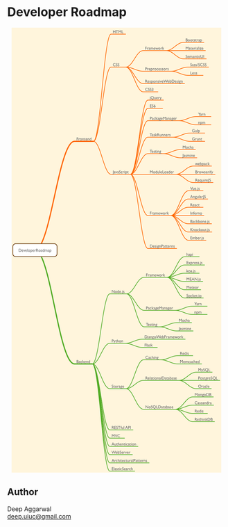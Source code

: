 Developer Roadmap
=================

<p align="center">
    <img src="resources/roadmapgraph.png">
</p>

Author
------
Deep Aggarwal  
deep.uiuc@gmail.com  
